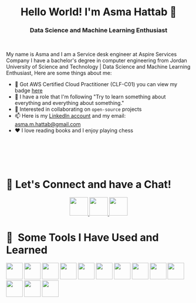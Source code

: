 <h1 align="center">Hello World! I'm Asma Hattab 👋</h1>

<h3 align="center">Data Science and Machine Learning Enthusiast </h3>  
<br />

My name is Asma and I am a Service desk engineer at Aspire Services Company I have a bachelor's degree in computer engineering from Jordan University of Science and Technology | Data Science and Machine Learning Enthusiast, Here are some things about me:
* 🔭 Got AWS Certified Cloud Practitioner (CLF-C01) you can view my badge [here](https://www.credly.com/badges/0806a5a3-0f05-4e3f-99ac-ed32119946e0/linked_in?t=rs3dwp)
* 🌱 I have a role that I'm following "Try to learn something about everything and everything about something." 
* 🤝 Interested in collaborating on `open-source` projects
* 📫  Here is my [LinkedIn account](https://www.linkedin.com/in/asma-hattab/)  and my email: asma.m.hattab@gmail.com
* ❤️ I love reading books and I enjoy playing chess

<br />
<br />
<br />
<br />


<h1>
💬 Let's Connect and have a Chat!
</h1>

<p align="center">
<a href="https://www.kaggle.com/asmahattab">
  <img height="50" src="https://cdn3.iconfinder.com/data/icons/logos-and-brands-adobe/512/189_Kaggle-512.png"/>
</a>
<a href="https://www.linkedin.com/in/asma-hattab/">
  <img height="50" src="https://user-images.githubusercontent.com/46517096/166973395-19676cd8-f8ec-4abf-83ff-da8243505b82.png"/>
</a>
<a href="mailto:asma.m.hattab@gmail.com">
  <img height="50" src="https://techcommunity.microsoft.com/t5/image/serverpage/image-id/172206i70472167E79B9D0F/image-size/large?v=v2&px=999"/>
</a>

<h1> 🚀 &nbsp;Some Tools I Have Used and Learned</h1>
<p align="left">
<img src="https://cdn.jsdelivr.net/gh/devicons/devicon/icons/python/python-original.svg"  width="45" height="45"/>
<img src="https://cdn.jsdelivr.net/gh/devicons/devicon/icons/mysql/mysql-original-wordmark.svg" width="45" height="45"/>
<img src="https://cdn.jsdelivr.net/gh/devicons/devicon/icons/pandas/pandas-original-wordmark.svg" width="45" height="45"/>
<img src="https://cdn.jsdelivr.net/gh/devicons/devicon/icons/numpy/numpy-original.svg" width="45" height="45"/>
<img src="https://cdn.jsdelivr.net/gh/devicons/devicon/icons/opencv/opencv-original-wordmark.svg" width="45" height="45"/>
<img src="https://cdn.jsdelivr.net/gh/devicons/devicon/icons/linux/linux-original.svg" width="45" height="45"/>
<img src="https://cdn.jsdelivr.net/gh/devicons/devicon/icons/amazonwebservices/amazonwebservices-original-wordmark.svg"  width="45" height="45"/>
<img src="https://cdn.jsdelivr.net/gh/devicons/devicon/icons/confluence/confluence-original-wordmark.svg" width="45" height="45"/>        
<img src="https://cdn.jsdelivr.net/gh/devicons/devicon/icons/jira/jira-original-wordmark.svg"width="45" height="45" />
<img src="https://cdn.jsdelivr.net/gh/devicons/devicon/icons/matlab/matlab-original.svg"width="45" height="45" />
<img src="https://cdn.jsdelivr.net/gh/devicons/devicon/icons/ubuntu/ubuntu-plain-wordmark.svg" width="45" height="45"/>    
<img src="https://cdn.jsdelivr.net/gh/devicons/devicon/icons/slack/slack-original.svg" width="45" height="45"/>
<img src="https://cdn.jsdelivr.net/gh/devicons/devicon/icons/vscode/vscode-original.svg" width="45" height="45"/>
</p>

<br />
